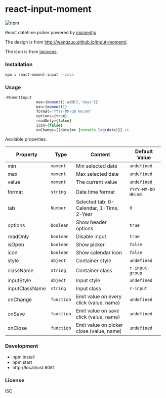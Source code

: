 # react-input-moment
[![npm](https://img.shields.io/npm/v/react-moment-input.svg)](https://www.npmjs.com/package/react-moment-input)

React datetime picker powered by [momentjs](http://momentjs.com)

The design is from http://wangzuo.github.io/input-moment/.

The icon is from [ionicons](http://ionicons.com/).

### Installation
``` sh
npm i react-moment-input --save
```

### Usage
``` javascript
<MomentInput
              max={moment().add(5,'days')}
              min={moment()}
              format="YYYY-MM-DD HH:mm"
              options={true}
              readOnly={false}
              icon={false}
              onChange={(date)=> {console.log(date)}} />
```

Available properties:

| Property | Type | Content  | Default Value |
| --- | --- | --- | --- |
| min | `moment` | Min selected date | `undefined`
| max | `moment` | Max selected date | `undefined`
| value | `moment` | The current value | `undefined`
| format | `string` | Date time format | `YYYY-MM-DD HH:mm`
| tab | `Number` | Selected tab: 0-Calendar, 1-Time, 2-Year  | `0`
| options | `boolean` | Show header options  | `true`
| readOnly | `boolean` | Disable input  | `true`
| isOpen | `boolean` | Show picker  | `false`
| icon | `boolean` | Show calendar icon  | `false`
| style | `object` | Container style  | `undefined`
| className | `string` | Container class  | `r-input-group`
| inputStyle | `object` | Input style  | `undefined`
| inputClassName | `string` | Input class | `r-input`
| onChange | `function` | Emit value on every click (value, name) | `undefined`
| onSave | `function` | Emit value on save click (value, name)  | `undefined`
| onClose | `function` | Emit value on picker close (value, name)  | `undefined`

### Development
- npm install
- npm start
- http://localhost:8081

### License
ISC